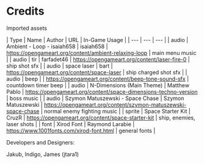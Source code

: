 # Credits

Imported assets

| Type | Name | Author | URL | In-Game Usage |
| --- | --- | --- |
| audio | Ambient - Loop - isaiah658 | isaiah658 | https://opengameart.org/content/ambient-relaxing-loop | main menu music |
| audio | tir | farfadet46 | https://opengameart.org/content/laser-fire-0 | ship shot sfx |
| audio | space laser | bart | https://opengameart.org/content/space-laser | ship charged shot sfx |
| audio | beep | | https://opengameart.org/content/beep-tone-sound-sfx | countdown timer beep |
| audio | N-Dimensions (Main Theme) | Matthew Pablo | https://opengameart.org/content/space-dimensions-techno-version | boss music |
| audio | Szymon Matuszewski - Space Chase | Szymon Matuszewski | https://opengameart.org/content/szymon-matuszewski-space-chase | normal enemy fighting music |
| sprite | Space Starter Kit | CruzR | https://opengameart.org/content/space-starter-kit | ship, enemies, laser shots |
| font | Xirod Font | Raymond Larabie | https://www.1001fonts.com/xirod-font.html | general fonts |

Developers and Designers:

Jakub, Indigo, James (jtara1)
